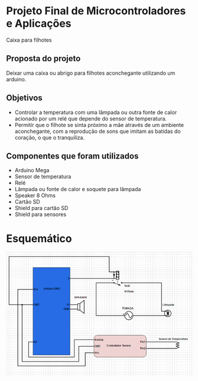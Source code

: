 # Projeto Final de Microcontroladores e Aplicações
Caixa para filhotes

## Proposta do projeto
Deixar uma caixa ou abrigo para filhotes aconchegante utilizando um arduino.

## Objetivos
 - Controlar a temperatura com uma lâmpada ou outra fonte de calor acionado por um relé que depende do sensor de temperatura.
 - Permitir que o filhote se sinta próximo a mãe através de um ambiente aconchegante, com a reprodução de sons que imitam as batidas do coração, o que o tranquiliza.
 
## Componentes que foram utilizados
 - Arduino Mega
 - Sensor de temperatura
 - Relé
 - Lâmpada ou fonte de calor e soquete para lâmpada
 - Speaker 8 Ohms 
 - Cartão SD
 - Shield para cartão SD
 - Shield para sensores
 
# Esquemático
![Esquemático](/Esquematico.png)
